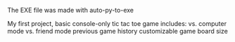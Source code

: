 The EXE file was made with auto-py-to-exe

My first project, basic console-only tic tac toe game
includes: vs. computer mode
          vs. friend mode
          previous game history 
          customizable game board size
